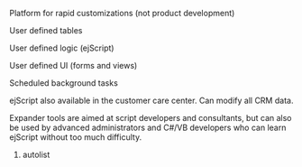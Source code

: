 <properties date="2016-06-24"
SortOrder="23"
/>

Platform for rapid customizations (not product development)

User defined tables

User defined logic (ejScript)

User defined UI (forms and views)

Scheduled background tasks

ejScript also available in the customer care center. Can modify all CRM data.

Expander tools are aimed at script developers and consultants, but can also be used by advanced administrators and C\#/VB developers who can learn ejScript without too much difficulty.

 

1. autolist
